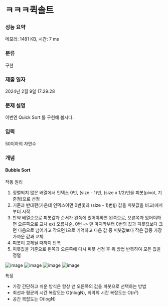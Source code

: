 # ㅋㅋㅋ퀵솔트


### 성능 요약

메모리: 1481 KB, 시간: 7 ms

### 분류

구현

### 제출 일자

2024년 2월 9일 17:29:28

### 문제 설명

<p>이번엔 Quick Sort 를 구현해 봅시다.</p>

### 입력

 <p>50이하의 자연수</p>

### 개념

#### Bubble Sort

 <p>작동 원리</p>  

 1. 정렬되지 않은 배열에서 인덱스 0번, (size - 1)번, (size x 1/2)번을 피봇(pivot, 기준점)으로 선정
 2. 기준과 반대편(가운데 인덱스이면 0번(i)과 (size - 1)번(j) 값을 피봇값을 비교)에서 부터 시작
 3. 만약 배열순으로 피봇값과 순서가 왼쪽에 있어야하면 왼쪽으로, 오른쪽과 있어야하면 오른쪽으로 교차
    ex) 오름차순, 0번 -> 맨 마지막부터 0번의 값과 피봇값보다 크면 다음으로 넘어가고 작으면 i으로 기억하고 다음 값 중 피봇값보다 작은 값중 가장 가까운                         값과 교체
 4. 피봇이 교체될 때까지 반복
 5. 피봇값을 기준으로 왼쪽과 오른쪽에 다시 피봇 선정 후 위 방법 반복하여 모든 값을 정렬

![image](https://github.com/21dbwls12/TIL/assets/139525941/16f46454-2eb1-486c-ae2d-62bbae0d2e26)
![image](https://github.com/21dbwls12/TIL/assets/139525941/b3c01170-570b-435f-aa3f-89a06838befa)
![image](https://github.com/21dbwls12/TIL/assets/139525941/b8c25575-2fa5-4fed-8722-a3b026c0deb5)
![image](https://github.com/21dbwls12/TIL/assets/139525941/9c761e7e-2e5e-487c-9e46-ae70c02d2268)

<p>특징</p>

- 가장 간단하고 쉬운 방식은 항상 맨 오른쪽의 값을 피봇으로 선택하는 방법
- 최선과 평균의 시간 복잡도는 O(nlogN), 최악의 시간 복잡도는 O(n²)
- 공간 복잡도는 O(logN)

